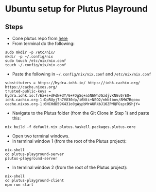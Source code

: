 # Ubuntu setup for Plutus Playround

## Steps

* Cone plutus repo from [here](https://github.com/input-output-hk/plutus)
* From terminal do the following:

```ssh
sudo mkdir -p /etc/nix/
mkdir -p ~/.config/nix
sudo touch /etc/nix/nix.conf
touch ~/.config/nix/nix.conf
```

* Paste the following in `~/.config/nix/nix.conf` and `/etc/nix/nix.conf`

```ssh
substituters = https://hydra.iohk.io/ https://iohk.cachix.org/ https://cache.nixos.org/
trusted-public-keys = hydra.iohk.io:f/Ea+s+dFdN+3Y/G+FDgSq+a5NEWhJGzdjvKNGv0/EQ= iohk.cachix.org-1:DpRUyj7h7V830dp/i6Nti+NEO2/nhblbov/8MW7Rqoo= cache.nixos.org-1:6NCHdD59X431o0gWypbMrAURkbJ16ZPMQFGspcDShjY=
```

* Navigate to the Plutus folder (from the Git Clone in Step 1) and paste this:

```ssh
nix build -f default.nix plutus.haskell.packages.plutus-core
```

* Open two terminal windows.
* In terminal window 1 (from the root of the Plutus project):

```ssh
nix-shell
cd plutus-playground-server
plutus-playground-server
```

* In terminal window 2 (from the root of the Plutus project):

```ssh
nix-shell
cd plutus-playground-client
npm run start
```
